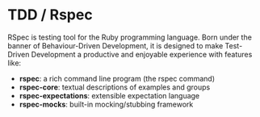 # TDD / Rspec

RSpec is testing tool for the Ruby programming language. Born under the banner of Behaviour-Driven Development, it is designed to make Test-Driven Development a productive and enjoyable experience with features like:

- **rspec**: a rich command line program (the rspec command)
- **rspec-core**: textual descriptions of examples and groups
- **rspec-expectations**: extensible expectation language
- **rspec-mocks**: built-in mocking/stubbing framework
